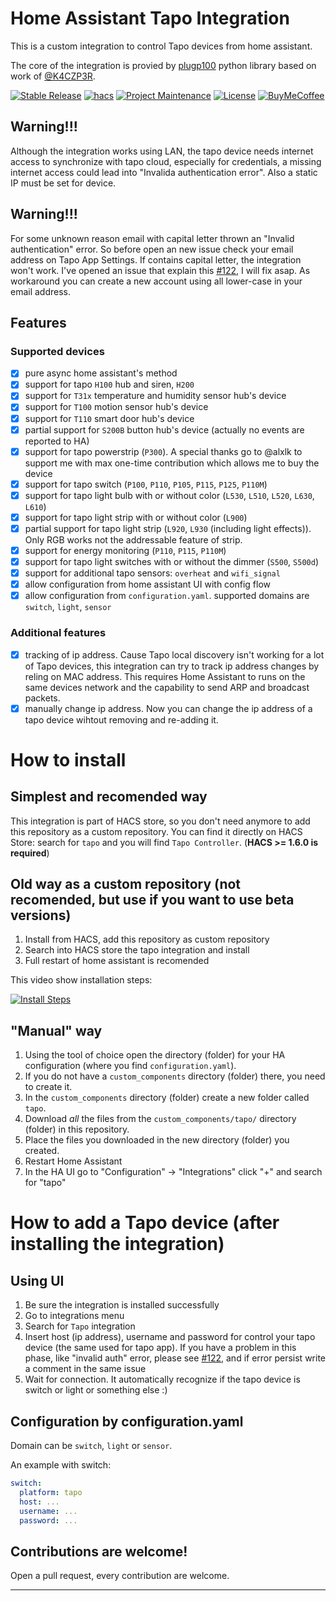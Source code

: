 # Home Assistant Tapo Integration

This is a custom integration to control Tapo devices from home assistant.

The core of the integration is provied by [plugp100](https://github.com/petretiandrea/plugp100) python library based on work of [@K4CZP3R](https://github.com/K4CZP3R/tapo-p100-python).

<!-- [![GitHub Release][releases-shield]][releases] -->
<!--- [![GitHub Activity][commits-shield]][commits] -->

<!--- [![pre-commit][pre-commit-shield]][pre-commit] -->
<!--- [![Black][black-shield]][black] -->

[![Stable Release][stable_release]][stable_release]
[![hacs][hacsbadge]][hacs]
[![Project Maintenance][maintenance-shield]][user_profile]
[![License][license-shield]](LICENSE)
[![BuyMeCoffee][buymecoffeebadge]][buymecoffee]

## Warning!!!

Although the integration works using LAN, the tapo device needs internet access to synchronize with tapo cloud, especially for credentials, a missing internet access could lead into "Invalida authentication error". Also a static IP must be set for device.

## Warning!!!

For some unknown reason email with capital letter thrown an "Invalid authentication" error. So before open an new issue check your email address on Tapo App Settings. If contains capital letter, the integration won't work. I've opened an issue that explain this [#122](https://github.com/petretiandrea/home-assistant-tapo-p100/issues/122), I will fix asap. As workaround you can create a new account using all lower-case in your email address.

## Features

### Supported devices

- [x] pure async home assistant's method
- [x] support for tapo `H100` hub and siren, `H200`
- [x] support for `T31x` temperature and humidity sensor hub's device
- [x] support for `T100` motion sensor hub's device
- [x] support for `T110` smart door hub's device
- [x] partial support for `S200B` button hub's device (actually no events are reported to HA)
- [x] support for tapo powerstrip (`P300`). A special thanks go to @alxlk to support me with max one-time contribution which allows me to buy the device
- [x] support for tapo switch (`P100`, `P110`, `P105`, `P115`, `P125`, `P110M`)
- [x] support for tapo light bulb with or without color (`L530`, `L510`, `L520`, `L630`, `L610`)
- [x] support for tapo light strip with or without color (`L900`)
- [x] partial support for tapo light strip (`L920`, `L930` (including light effects)). Only RGB works not the addressable feature of strip.
- [x] support for energy monitoring (`P110`, `P115`, `P110M`)
- [x] support for tapo light switches with or without the dimmer (`S500`, `S500d`)
- [x] support for additional tapo sensors: `overheat` and `wifi_signal`
- [x] allow configuration from home assistant UI with config flow
- [x] allow configuration from `configuration.yaml`. supported domains are `switch`, `light`, `sensor`

### Additional features

- [x] tracking of ip address. Cause Tapo local discovery isn't working for a lot of Tapo devices, this integration can try to track ip address changes by reling on MAC address.
      This requires Home Assistant to runs on the same devices network and the capability to send ARP and broadcast packets.
- [x] manually change ip address. Now you can change the ip address of a tapo device wihtout removing and re-adding it.

# How to install

## Simplest and recomended way

This integration is part of HACS store, so you don't need anymore to add this repository as a custom repository.
You can find it directly on HACS Store: search for `tapo` and you will find `Tapo Controller`. (**HACS >= 1.6.0 is required**)

## Old way as a custom repository (not recomended, but use if you want to use beta versions)

1. Install from HACS, add this repository as custom repository
2. Search into HACS store the tapo integration and install
3. Full restart of home assistant is recomended

This video show installation steps:

[![Install Steps](http://img.youtube.com/vi/KSYldphgE5A/0.jpg)](https://youtu.be/KSYldphgE5A)

## "Manual" way

1. Using the tool of choice open the directory (folder) for your HA configuration (where you find `configuration.yaml`).
2. If you do not have a `custom_components` directory (folder) there, you need to create it.
3. In the `custom_components` directory (folder) create a new folder called `tapo`.
4. Download _all_ the files from the `custom_components/tapo/` directory (folder) in this repository.
5. Place the files you downloaded in the new directory (folder) you created.
6. Restart Home Assistant
7. In the HA UI go to "Configuration" -> "Integrations" click "+" and search for "tapo"

# How to add a Tapo device (after installing the integration)

## Using UI

1. Be sure the integration is installed successfully
2. Go to integrations menu
3. Search for `Tapo` integration
4. Insert host (ip address), username and password for control your tapo device (the same used for tapo app).
   If you have a problem in this phase, like "invalid auth" error, please see [#122](https://github.com/petretiandrea/home-assistant-tapo-p100/issues/122), and if error persist write a comment in the same issue
5. Wait for connection. It automatically recognize if the tapo device is switch or light or something else :)
<!---->

## Configuration by configuration.yaml

Domain can be `switch`, `light` or `sensor`.

An example with switch:

```yaml
switch:
  platform: tapo
  host: ...
  username: ...
  password: ...
```

## Contributions are welcome!

Open a pull request, every contribution are welcome.

---

[integration_blueprint]: https://github.com/custom-components/integration_blueprint
[black]: https://github.com/psf/black
[black-shield]: https://img.shields.io/badge/code%20style-black-000000.svg?style=for-the-badge
[buymecoffee]: https://www.buymeacoffee.com/petretiandrea
[buymecoffeebadge]: https://www.buymeacoffee.com/assets/img/custom_images/yellow_img.png
[commits-shield]: https://img.shields.io/github/commit-activity/y/petretiandrea/tapo.svg?style=for-the-badge
[commits]: https://github.com/petretiandrea/tapo/commits/main
[hacs]: https://github.com/petretiandrea/home-assistant-tapo-p100
[hacsbadge]: https://img.shields.io/badge/HACS-Default-41BDF5.svg
[discord]: https://discord.gg/Qa5fW2R
[discord-shield]: https://img.shields.io/discord/330944238910963714.svg?style=for-the-badge
[exampleimg]: example.png
[forum-shield]: https://img.shields.io/badge/community-forum-brightgreen.svg?style=for-the-badge
[forum]: https://community.home-assistant.io/
[license-shield]: https://img.shields.io/github/license/petretiandrea/home-assistant-tapo-p100.svg
[maintenance-shield]: https://img.shields.io/badge/maintainer-%40petretiandrea-blue.svg
[pre-commit]: https://github.com/pre-commit/pre-commit
[pre-commit-shield]: https://img.shields.io/badge/pre--commit-enabled-brightgreen?style=for-the-badge
[releases-shield]: https://img.shields.io/github/release/petretiandrea/tapo.svg?style=for-the-badge
[releases]: https://github.com/petretiandrea/home-assistant-tapo-p100/releases
[user_profile]: https://github.com/petretiandrea
[stable_release]: https://img.shields.io/github/v/release/petretiandrea/home-assistant-tapo-p100?label=stable&sort=semver
